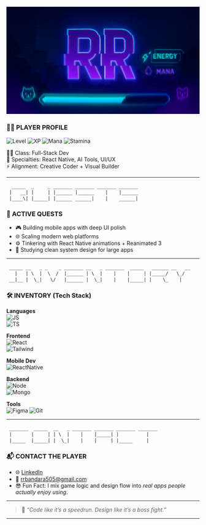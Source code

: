 <p align="center">
  <img src="assets/banner3.gif" alt="Banner" />
</p>

### 🧙‍♂️ PLAYER PROFILE

![Level](https://img.shields.io/badge/Level-26-6A5ACD?style=for-the-badge&logo=level&logoColor=white)
![XP](https://img.shields.io/badge/XP-14,300%2F15,000-yellowgreen?style=for-the-badge&logo=apachespark)
![Mana](https://img.shields.io/badge/Mana-High-blue?style=for-the-badge&logo=magic-the-gathering)
![Stamina](https://img.shields.io/badge/Stamina-90%25-green?style=for-the-badge&logo=powerbi)

🧑‍💻 Class: Full-Stack Dev  
🧠 Specialties: React Native, AI Tools, UI/UX  
⚡️ Alignment: Creative Coder + Visual Builder

---

```text
  _____  _     _ _______ _______ _______ _______
 |   __| |     | |______ |______    |    |______
 |____\| |_____| |______ ______|    |    ______|
```

### 🎯 ACTIVE QUESTS

- 🎮 Building mobile apps with deep UI polish  
- 🌐 Scaling modern web platforms  
- ⚙️ Tinkering with React Native animations + Reanimated 3  
- 🧱 Studying clean system design for large apps

---

```text
 _____ __   _ _    _ _______ __   _ _______  _____   ______ __   __
   |   | \  |  \  /  |______ | \  |    |    |     | |_____/   \_/  
 __|__ |  \_|   \/   |______ |  \_|    |    |_____| |    \_    |   
```

### 🛠️ INVENTORY (Tech Stack)

**Languages**  
![JS](https://img.shields.io/badge/JavaScript-ES6+-F7DF1E?style=for-the-badge&logo=javascript&logoColor=black)  
![TS](https://img.shields.io/badge/TypeScript-Strong-3178C6?style=for-the-badge&logo=typescript&logoColor=white)

**Frontend**  
![React](https://img.shields.io/badge/ReactJS-%E2%9C%94-61DAFB?style=for-the-badge&logo=react)  
![Tailwind](https://img.shields.io/badge/TailwindCSS-Stylish-38B2AC?style=for-the-badge&logo=tailwindcss)

**Mobile Dev**  
![ReactNative](https://img.shields.io/badge/React_Native-Skill+20-61DAFB?style=for-the-badge&logo=react)

**Backend**  
![Node](https://img.shields.io/badge/Node.js-BackendMaster-339933?style=for-the-badge&logo=node.js)  
![Mongo](https://img.shields.io/badge/MongoDB-Structured-47A248?style=for-the-badge&logo=mongodb)

**Tools**  
![Figma](https://img.shields.io/badge/Figma-UIReady-F24E1E?style=for-the-badge&logo=figma)
![Git](https://img.shields.io/badge/Git-Versioned-F05032?style=for-the-badge&logo=git)

---

```text
 _______  _____  __   _ _______ _______ _______ _______
 |       |     | | \  |    |    |_____| |          |   
 |_____  |_____| |  \_|    |    |     | |_____     |   
```

### 📬 CONTACT THE PLAYER

- 🌐 [LinkedIn](https://www.linkedin.com/in/rehan-bandara-582088346)  
- 📧 [rrbandara505@gmail.com](mailto:rrbandara505@gmail.com)  
- 😎 Fun Fact: I mix game logic and design flow into *real apps people actually enjoy using*.

---

> 🧠 *“Code like it’s a speedrun. Design like it’s a boss fight.”*

---
